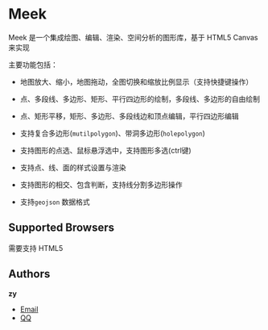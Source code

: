 # Meek

Meek 是一个集成绘图、编辑、渲染、空间分析的图形库，基于 HTML5 Canvas 来实现

主要功能包括：

- 地图放大、缩小，地图拖动，全图切换和缩放比例显示（支持快捷键操作）

- 点、多段线、多边形、矩形、平行四边形的绘制，多段线、多边形的自由绘制
 
- 点、矩形平移，矩形、多边形、多段线边和顶点编辑，平行四边形编辑
 
- 支持复合多边形(`mutilpolygon`)、带洞多边形(`holepolygon`)
 
- 支持图形的点选、鼠标悬浮选中，支持图形多选(ctrl键)
 
- 支持点、线、面的样式设置与渲染
 
- 支持图形的相交、包含判断，支持线分割多边形操作
 
- 支持`geojson` 数据格式

## Supported Browsers

需要支持 HTML5


## Authors

**zy**

- [Email](1106408264@qq.com )
- [QQ](1106408264)
